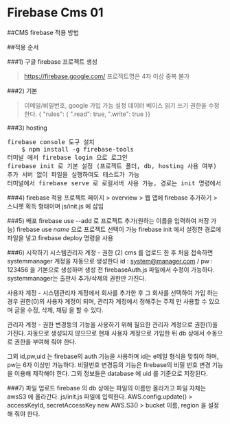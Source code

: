 # Firebase Cms 01

##CMS firebase 적용 방법


##적용 순서

###1) 구글 firebase 프로젝트 생성
>https://firebase.google.com/
>프로젝트명은 4자 이상 중복 불가

###2) 기본
>이메일/비밀번호, google 가입 가능 설정
>데이터 베이스 읽기 쓰기 권한을 수정 한다.
>{  "rules": { ".read": true, ".write": true }}

###3) hosting 
<pre>firebase console 도구 설치
	$ npm install -g firebase-tools
터미널 에서 firebase login 으로 로그인
firebase init 로 기본 설정 (프로젝트 폴더, db, hosting 사용 여부)
추가 서버 없이 파일을 실행하여도 테스트가 가능
터미널에서 firebase serve 로 로컬서버 사용 가능, 경로는 init 명령에서 선택한 폴더<code></code></pre>

###4) firebase 적용
프로젝트 페이지 > overview > 웹 앱에 firebase 추가하기 > 스니펫 획득
    <script>
      var config = {
        apiKey: "your key",
        authDomain: "your-domain.firebaseapp.com",
        databaseURL: "https://your-domain.firebaseio.com",
        storageBucket: "your-domain.appspot.com",
        messagingSenderId: "0000000"
      };
    </script>
	형태이며 js/init.js 에 삽입

###5) 배포
firebase use --add 로 프로젝트 추가(원하는 이름을 입력하여 저장 가능)
firebase use *name* 으로 프로젝트 선택이 가능
firebase init 에서 설정한 경로에 파일을 넣고 firebase deploy 명령을 사용







###6) 시작하기
시스템관리자 계정 - 권한 (2)
    	 cms 를 업로드 한 후 처음 접속하면 systemmanager 계정을 
   	  자동으로 생성한다 id : system@manager.com / pw : 123456 을 
  	   기본으로 생성하며 생성 전 firebaseAuth.js 파일에서 수정이 가능하다.
   	  systemmanager는 출판사 추가/삭제의 권한만 가진다.

사용자 계정 - 시스템관리자 계정에서 회사를 추가한 후 그 회사를 선택하여
  	   가입 하는 경우 권한(0)의 사용자 계정이 되며, 관리자 계정에서 정해주는 주제
    	 만 사용할 수 있으며 글을 수정, 삭제, 채팅 을 할 수 있다.

관리자 계정 - 권한 변경등의 기능을 사용하기 위해 필요한 관리자 계정으로
    	 권한(1)을 가진다.
    	 자동으로 생성되지 않으므로 현재 사용자 계정으로 가입한 뒤 
   	  db 상에서 수동으로 권한을 부여해 줘야 한다.

그외
    	 id,pw,uid 는 firebase의 auth 기능을 사용하며
   	  id는 e메일 형식을 맞춰야 하며, pw는 6자 이상만 가능하다.
   	  비밀번호 변경등의 기능은 firebase의 비밀 번호 변경 기능을 이용해 제작해야 한다.
    	 그외 정보들은 database 에 uid 를 기준으로 저장된다.

###7) 파일 업로드
firebase 의 db 상에는 파일의 이름만 올라가고 파일 자체는 awsS3 에 올라간다.
js/init.js 파일에 입력한다.
AWS.config.update() > accessKeyId, secretAccessKey 
   	new AWS.S3() > bucket 이름,  region 을 설정해 줘야 한다.
